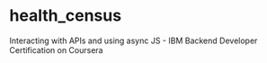 # health_census
Interacting with APIs and using async JS - IBM Backend Developer Certification on Coursera

